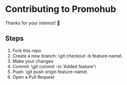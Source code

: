 # Contributing to Promohub

Thanks for your interest! 🎉

## Steps
1. Fork this repo
2. Create a new branch: \git checkout -b feature-name\
3. Make your changes
4. Commit: \git commit -m 'Added feature'\
5. Push: \git push origin feature-name\
6. Open a Pull Request


